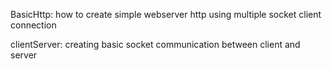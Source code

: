 BasicHttp: how to create simple webserver http using multiple socket client connection

clientServer: creating basic socket communication between client and server
